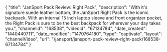 {
    "title": "JanSport Pack Review: Right Pack",
    "description": "With it's signature suede leather bottom, the JanSport Right Pack is the iconic backpack. With an internal 15 inch laptop sleeve and front organizer pocket, the Right Pack is sure to be the best backpack for wherever your day takes you.",
    "channelid": "168538",
    "videoid": "67134784",
    "date_created": "1440440711",
    "date_modified": "1470764180",
    "type": "captivate",
    "layout": "channelVideo",
    "url": "\/jansport\/jansport-pack-review-right-pack\/168538-67134784"
}